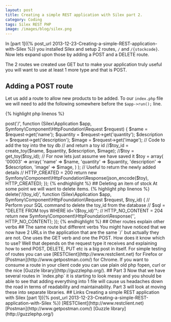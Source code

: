 ```yaml
---
layout: post
title: Creating a simple REST application with Silex part 2.
category: Coding
tags: Silex REST PHP
image: /images/blog/silex.png
---
```

In [part 1]({% post_url 2013-12-23-Creating-a-simple-REST-application-with-Silex %}) you installed Silex and setup 2 routes, `/` and `/{stockcode}`.
Now lets expand upon those by adding a POST and a DELETE route. 
<!-- more -->

The 2 routes we created use GET but to make your application truly useful you will want to use at least 1 more type and that is POST.

## Adding a POST route
Let us add a route to allow new products to be added.  To our `index.php` file we will need to add the following somewhere before the `$app->run();` line.

{% highlight php linenos %}
<?php
$app->post('/', function (Silex\Application $app, Symfony\Component\HttpFoundation\Request $request) {

    $name = $request->get('name');
    $quantity = $request->get('quantity');
    $description = $request->get('description');
    $image = $request->get('image');
    
    // Code to add the toy into the toy db
    // and return a toy id
    //$toy_id = create_toy($name, $quantity, $description, $image);
    //$toy = get_toy($toy_id);
    
    // For now lets just assume we have saved it
    $toy = array(
        '00003' => array(
            'name' => $name,
            'quantity' => $quantity,
            'description' => $description,
            'image' => $image,
        )
    );
    
    // Useful to return the newly added details
    // HTTP_CREATED = 200
    return new Symfony\Component\HttpFoundation\Response(json_encode($toy), HTTP_CREATED);
});
{% endhighlight %}

## Deleting an item of stock

At some point we will want to delete items.  
{% highlight php linenos %}
<?php
$app->delete('/{toy_id}', function (Silex\Application $app, Symfony\Component\HttpFoundation\Request $request, $toy_id) {
    
    // Perform your SQL command to delete the toy_id from the database
    // $sql = "DELETE FROM toys WHERE id='{$toy_id}'";
    
    // HTTP_NO_CONTENT = 204
    return new Symfony\Component\HttpFoundation\Response('', HTTP_NO_CONTENT);
});
{% endhighlight %}

## Other routes
explain other verbs

## The same route but different verbs
You might have noticed that we now have 2 URLs in the application that are the same `/` but actually they are not.  One uses the GET verb and one the POST.
How does it know which to use? Well that depends on the request type it receives and explaining how to send POST, DELETE, PUT etc is a big post in itself. 
For simple testing of routes you can use [RESTClient](http://www.restclient.net) for Firefox or [Postman](http://www.getpostman.com/) for Chrome.  If you want to 
consume a route in your client code you can use plain old php fopen, curl or the nice [Guzzle library](http://guzzlephp.org/). 

## Part 3
Now that we have several routes in `index.php` it is starting to look messy and you should be able to see that adding everything into 1 file will
 cause us headaches down the road in terms of readability and maintainability.  Part 3 will look at moving these into separate libraries.

## Links
Creating a simple REST application with Silex  
[part 1]({% post_url 2013-12-23-Creating-a-simple-REST-application-with-Silex %})  

[RESTClient](http://www.restclient.net)  
[Postman](http://www.getpostman.com/)  
[Guzzle library](http://guzzlephp.org/)  

